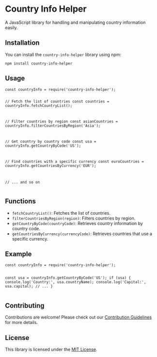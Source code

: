 <!DOCTYPE html>
<html lang="en">
<head>
  <meta charset="UTF-8">
  <meta name="viewport" content="width=device-width, initial-scale=1.0">
  <title>Country Info Helper</title>
</head>
<body>
  <h1>Country Info Helper</h1>
  <p>A JavaScript library for handling and manipulating country information easily.</p>

  <h2>Installation</h2>
  <p>You can install the <code>country-info-helper</code> library using npm:</p>
  <pre><code>npm install country-info-helper</code></pre>

  <h2>Usage</h2>
  <pre><code>const countryInfo = require('country-info-helper');

// Fetch the list of countries
const countries = countryInfo.fetchCountryList();

// Filter countries by region
const asianCountries = countryInfo.filterCountriesByRegion('Asia');

// Get country by country code
const usa = countryInfo.getCountryByCode('US');

// Find countries with a specific currency
const euroCountries = countryInfo.getCountriesByCurrency('EUR');

// ... and so on
  </code></pre>

  <h2>Functions</h2>
  <ul>
    <li><code>fetchCountryList()</code>: Fetches the list of countries.</li>
    <li><code>filterCountriesByRegion(region)</code>: Filters countries by region.</li>
    <li><code>getCountryByCode(countryCode)</code>: Retrieves country information by country code.</li>
    <li><code>getCountriesByCurrency(currencyCode)</code>: Retrieves countries that use a specific currency.</li>
    <!-- ... List all your functions here with brief descriptions -->
  </ul>

  <h2>Example</h2>
  <pre><code>const countryInfo = require('country-info-helper');

const usa = countryInfo.getCountryByCode('US');
if (usa) {
  console.log('Country:', usa.countryName);
  console.log('Capital:', usa.capital);
  // ...
}
  </code></pre>

  <h2>Contributing</h2>
  <p>Contributions are welcome! Please check out our <a href="CONTRIBUTING.md">Contribution Guidelines</a> for more details.</p>

  <h2>License</h2>
  <p>This library is licensed under the <a href="LICENSE">MIT License</a>.</p>
</body>
</html>
